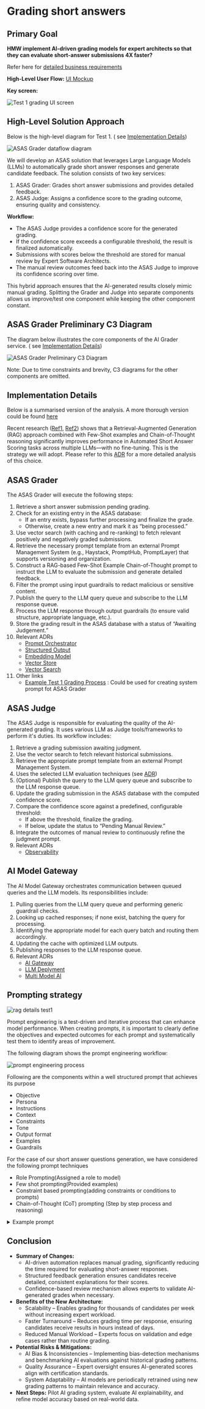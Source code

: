 # Grading short answers

## Primary Goal

**HMW implement AI-driven grading models for expert architects so that they can evaluate short-answer submissions 4X faster?**

Refer here for [detailed business requirements](/business-requirements/short-answer-grading-business-requirements.md)

**High-Level User Flow:** [UI Mockup](https://claude.site/artifacts/f0f8e1fc-f904-4f28-9466-125f77e69127?fullscreen=true)

**Key screen:**

![Test 1 grading UI screen](/assets/Test1-grading.png)

## High-Level Solution Approach

Below is the high-level diagram for Test 1. ( see [Implementation Details](#implementation-details))

![ASAS Grader dataflow diagram](/assets/short-answer-grading-dataflow.gif "ASAS Grader dataflow diagram")

We will develop an ASAS solution that leverages Large Language Models (LLMs) to automatically grade short answer responses and generate candidate feedback. The solution consists of two key services:

1. ASAS Grader: Grades short answer submissions and provides detailed feedback.
2. ASAS Judge: Assigns a confidence score to the grading outcome, ensuring quality and consistency.

**Workflow:**

- The ASAS Judge provides a confidence score for the generated grading.
- If the confidence score exceeds a configurable threshold, the result is finalized automatically.
- Submissions with scores below the threshold are stored for manual review by Expert Software Architects.
- The manual review outcomes feed back into the ASAS Judge to improve its confidence scoring over time.

This hybrid approach ensures that the AI-generated results closely mimic manual grading. Splitting the Grader and Judge into separate components allows us improve/test one component while keeping the other component constant.

## ASAS Grader Preliminary C3 Diagram

The diagram below illustrates the core components of the AI Grader service. ( see [Implementation Details](#implementation-details))

![ASAS Grader Preliminary C3 Diagram](/assets/test1-grader-c3.jpg "ASAS Grader Preliminary C3 Diagram")

Note: Due to time constraints and brevity, C3 diagrams for the other components are omitted.

## Implementation Details

Below is a summarised version of the analysis. A more thorough version could be found [here](/usecases/test1-approach.md)

Recent research ([Ref1](https://arxiv.org/abs/2409.20042), [Ref2](https://arxiv.org/abs/2408.03811)) shows that a Retrieval-Augmented Generation (RAG) approach combined with Few-Shot examples and Chain-of-Thought reasoning significantly improves performance in Automated Short Answer Scoring tasks across multiple LLMs—with no fine-tuning. This is the strategy we will adopt. Please refer to this [ADR](/ADRs/003-adr-llm-based-short-answer-evalaution-strategy.md) for a more detailed analysis of this choice.

## ASAS Grader

The ASAS Grader will execute the following steps:

1. Retrieve a short answer submission pending grading.
2. Check for an existing entry in the ASAS database:
   - If an entry exists, bypass further processing and finalize the grade.
   - Otherwise, create a new entry and mark it as “being processed.”
3. Use vector search (with caching and re-ranking) to fetch relevant positively and negatively graded submissions.
4. Retrieve the necessary prompt template from an external Prompt Management System (e.g., Haystack, PromptHub, PromptLayer) that supports versioning and organization.
5. Construct a RAG-based Few-Shot Example Chain-of-Thought prompt to instruct the LLM to evaluate the submission and generate detailed feedback.
6. Filter the prompt using input guardrails to redact malicious or sensitive content.
7. Publish the query to the LLM query queue and subscribe to the LLM response queue.
8. Process the LLM response through output guardrails (to ensure valid structure, appropriate language, etc.).
9. Store the grading result in the ASAS database with a status of “Awaiting Judgement.”
10. Relevant ADRs
    - [Prompt Orchestrator](/ADRs/005-adr-prompt-orchestrator.md)
    - [Structured Output](/ADRs/012-adr-llm-structured-output.md)
    - [Embedding Model](/ADRs/008-adr-llm-embedding-model.md)
    - [Vector Store](/ADRs/014-adr-llm-vector-store.md)
    - [Vector Search](/ADRs/013-adr-llm-vector-search.md)
11. Other links
    - [Example Test 1 Grading Process](/business-requirements/test1-grading-process.md) : Could be used for creating system prompt fot ASAS Grader

## ASAS Judge

The ASAS Judge is responsible for evaluating the quality of the AI-generated grading. It uses various LLM as Judge tools/frameworks to perform it's duties. Its workflow includes:

1. Retrieve a grading submission awaiting judgment.
2. Use the vector search to fetch relevant historical submissions.
3. Retrieve the appropriate prompt template from an external Prompt Management System.
4. Uses the selected LLM evaluation techniques (see [ADR](/ADRs/009-adr-llm-evaluation.md))
5. (Optional) Publish the query to the LLM query queue and subscribe to the LLM response queue.
6. Update the grading submission in the ASAS database with the computed confidence score.
7. Compare the confidence score against a predefined, configurable threshold:
   - If above the threshold, finalize the grading.
   - If below, update the status to “Pending Manual Review.”
8. Integrate the outcomes of manual review to continuously refine the judgment prompt.
9. Relevant ADRs
   - [Observability](/ADRs/011-adr-llm-observability.md)

## AI Model Gateway

The AI Model Gateway orchestrates communication between queued queries and the LLM models. Its responsibilities include:

1. Pulling queries from the LLM query queue and performing generic guardrail checks.
2. Looking up cached responses; if none exist, batching the query for processing.
3. Identifying the appropriate model for each query batch and routing them accordingly.
4. Updating the cache with optimized LLM outputs.
5. Publishing responses to the LLM response queue.
6. Relevant ADRs
   - [AI Gateway](/ADRs/001-adr-using-ai-gateway.md)
   - [LLM Deplyment](/ADRs/007-adr-llm-deployment.md)
   - [Multi Model AI](/ADRs/002-adr-ai-multi-model-strategy.md)

## Prompting strategy

![rag details test1](../assets/rag-details-test1.png)

Prompt engineering is a test-driven and iterative process that can enhance model performance. When creating prompts, it is important to clearly define the objectives and expected outcomes for each prompt and systematically test them to identify areas of improvement.

The following diagram shows the prompt engineering workflow:

![prompt engineering process](/assets/prompt-engineering-workflow.png)

Following are the components within a well structured prompt that achieves its purpose

- Objective
- Persona
- Instructions
- Context
- Constraints
- Tone
- Output format
- Examples
- Guardrails

For the case of our short answer questions generation, we have considered the following prompt techniques

- Role Prompting(Assigned a role to model)
- Few shot prompting(Provided examples)
- Constraint based prompting(adding constraints or conditions to prompts)
- Chain-of-Thought (CoT) prompting (Step by step process and reasoning)

<details>

<summary>Example prompt</summary>

```

You are an expert architect tasked to grade short answers based on historical grading patterns and answer references. You will receive a set of previously graded short answers and answer references as context and a new short answer that needs to be graded. Your task is to assign a fair and consistent grade and provide feedback to the new short answer based on the given grading patterns.

<INSTRUCTIONS>

Step 1: Analyze the provided historical short answers and their corresponding grades to understand the grading criteria.
Step 2: Compare the new short answer to the historical examples, considering correctness, completeness, relevance, and clarity.
Step 3: Assign a grade that aligns with the grading patterns observed in the historical data.
Step 4: Provide a brief justification explaining why the assigned grade is appropriate based on the retrieved context.

</INSTRUCTIONS>


<INPUT>
Question: What is the Single Responsibility Principle (SRP) in software design?
Candidate answer: The Single Responsibility Principle (SRP) states that a class or module should have only one reason to change, meaning it should focus on a single responsibility. This improves code maintainability and separation of concerns. For instance, in an MVC pattern, controllers handle user input while models manage business logic, ensuring clear boundaries between responsibilities.

</INPUT>

<CONTEXT>
Short Answer 1: The Single Responsibility Principle (SRP) states that a class, module, or function should have only one reason to change, meaning it should handle a single responsibility within a system. Following SRP improves maintainability, reduces coupling, and enhances testability. For example, in an e-commerce system, separating order processing and payment handling into different classes ensures changes in one do not impact the other.
Feedback: This answer is technically accurate, clear, and well-structured. It defines SRP precisely, explains why it is important, and includes a real-world example demonstrating its application. Correct software architecture terminology is used without unnecessary jargon. 
Grade: 10 

Short Answer 2: The Single Responsibility Principle means that a class should only do one thing. This makes the code cleaner and easier to maintain.
Grade: 6
Feedback: While this response captures the basic idea, it lacks depth and clarity. The definition is too vague—"one thing" is not specific enough to convey SRP's full meaning. It does not explain why SRP matters or provide an example. Expanding on "reason to change" and giving a real-world scenario would strengthen the answer.

Reference answer:The Single Responsibility Principle (SRP) states that a class or module should have only one reason to change, meaning it should focus on a single responsibility. Adhering to SRP leads to better modularity, easier debugging, and lower maintenance costs. For instance, in a blogging platform, separating user authentication from content management ensures independent updates without unintended side effects.
</CONTEXT>

<CONSTRAINTS>
<GRADING_CRITERIA>

Each short-answer question is graded on a 10-point scale based on the following criteria:  

1. **Technical Accuracy (40%)** – Does the response reflect correct and industry-standard knowledge?  
2. **Clarity & Conciseness (20%)** – Is the answer clear, precise, and free from unnecessary jargon?  
3. **Application & Justification (25%)** – Does the candidate provide reasoning, examples, or justifications?  
4. **Use of Correct Terminology (15%)** – Are accurate software architecture terms and concepts used?  

Scoring Scale:  
- **9-10 points:** Perfect Answer – Expert-level response with precise examples.  
- **7-8 points:** Competent Answer – Correct, but minor gaps in depth or clarity.  
- **4-6 points:** Needs Improvement – Basic understanding but lacks depth or structure.  
- **0-3 points:** Weak Answer – Superficial, incorrect, or vague response.  
</GRADING_CRITERIA>

Feedback constraints:
  - The feedback should not mention exact score breakdowns or percentages.
  - Instead, it should provide qualitative feedback on strengths and areas for improvement.
  - Use Constructive and Actionable Language
  - The feedback should guide the candidate on how to improve their answer.
  - Avoid vague comments like "Needs improvement" without specifying what to improve.
  - Address Strengths and Weaknesses Clearly
  - Highlight what was done well (e.g., clarity, correct terminology).
  - Point out specific weaknesses (e.g., lack of examples, missing justification).
  - The feedback should be professional, unbiased, and encouraging
  - Avoid overly critical or discouraging language.
  - Ensure Consistency in Evaluations
  - Similar mistakes or gaps should receive similar feedback.
  - The depth of feedback should align with the score assigned.
  - Limit Feedback Length
  - Provide key points without unnecessary verbosity

</CONSTRAINTS>

<OUTPUT_FORMAT>
Assigned Grade: <grade>  
Justification: <explanation>
</OUTPUT_FORMAT>

<EXAMPLES>
Short Answer question: Explain Don’t Repeat Yourself (DRY) principle 
Short Answer 1: The Don't Repeat Yourself (DRY) principle encourages reducing code duplication by reusing existing code through functions or modules. This makes the codebase more organized and easier to manage.  
Grade: 5 
Feedback: Your response correctly identifies the core idea of the DRY principle but lacks depth and justification. While it mentions reducing duplication and improving organization, it does not explain why DRY is important beyond code reusability. Key aspects like maintainability, consistency, and avoiding redundancy across different domains (e.g., databases, infrastructure) are missing. Additionally, the answer does not provide an example or practical application, which would strengthen its effectiveness. Using more precise terminology and expanding on how DRY benefits software development would improve the response.

Short Answer 2: The Don’t Repeat Yourself (DRY) principle emphasizes eliminating redundancy by ensuring each piece of knowledge has a single authoritative representation in a system. It improves maintainability, scalability, and consistency by centralizing logic into reusable functions, modules, or services. For example, instead of duplicating logic in multiple functions, it should be encapsulated in a single function. DRY applies to code, databases, documentation, and infrastructure, reducing errors and improving efficiency. It is widely used in microservices, database normalization, and Infrastructure as Code (IaC).
Grade: 10
Feedback: Your response effectively explains the DRY (Don't Repeat Yourself) principle with clarity and correctness. It concisely highlights how DRY helps in reducing redundancy, improving maintainability, and ensuring consistency across different domains like code, databases, and infrastructure. The inclusion of an example (centralizing logic into reusable functions) strengthens the explanation, making it more practical. Additionally, your use of precise terminology enhances the clarity of the response. Overall, this is a well-structured and insightful answer.

Reference answer: The DRY (Don’t Repeat Yourself) principle promotes eliminating redundancy by ensuring logic is written only once and reused through functions, modules, or abstractions. This improves maintainability, reduces errors, and enhances code clarity. For example, using a common validation function instead of duplicating validation logic across multiple components prevents inconsistencies.
</EXAMPLES>
```
</details>


## Conclusion

- **Summary of Changes:**
   - AI-driven automation replaces manual grading, significantly reducing the time required for evaluating short-answer responses.
   - Structured feedback generation ensures candidates receive detailed, consistent explanations for their scores.
   - Confidence-based review mechanism allows experts to validate AI-generated grades when necessary.
- **Benefits of the New Architecture:**
   - Scalability – Enables grading for thousands of candidates per week without increasing expert workload.
   - Faster Turnaround – Reduces grading time per response, ensuring candidates receive results in hours instead of days.
   - Reduced Manual Workload – Experts focus on validation and edge cases rather than routine grading.
- **Potential Risks & Mitigations:**
   - AI Bias & Inconsistencies – Implementing bias-detection mechanisms and benchmarking AI evaluations against historical grading patterns.
   - Quality Assurance – Expert oversight ensures AI-generated scores align with certification standards.
   - System Adaptability – AI models are periodically retrained using new grading patterns to maintain relevance and accuracy.
- **Next Steps:** Pilot AI grading system, evaluate AI explainability, and refine model accuracy based on real-world data.
